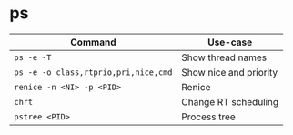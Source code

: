 # ps

| Command                              | Use-case               |
|--------------------------------------|------------------------|
| `ps -e -T`                           | Show thread names      |
| `ps -e -o class,rtprio,pri,nice,cmd` | Show nice and priority |
| `renice -n <NI> -p <PID>`            | Renice                 |
| `chrt`                               | Change RT scheduling   |
| `pstree <PID>`                       | Process tree           |
